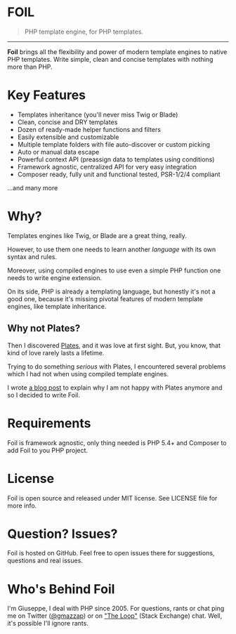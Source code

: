 FOIL
======

> PHP template engine, for PHP templates.

-------

**Foil** brings all the flexibility and power of modern template engines to native PHP templates. Write simple, clean and concise templates with nothing more than PHP.

# Key Features

 - Templates inheritance (you'll never miss Twig or Blade)
 - Clean, concise and DRY templates
 - Dozen of ready-made helper functions and filters
 - Easily extensible and customizable
 - Multiple template folders with file auto-discover or custom picking
 - Auto or manual data escape
 - Powerful context API (preassign data to templates using conditions)
 - Framework agnostic, centralized API for very easy integration
 - Composer ready, fully unit and functional tested, PSR-1/2/4 compliant

...and many more

# Why?

Templates engines like Twig, or Blade are a great thing, really.

However, to use them one needs to learn another *language* with its own syntax and rules.

Moreover, using compiled engines to use even a simple PHP function one needs to write engine extension.

On its side, PHP is already a templating language, but honestly it's not a good one, because it's missing pivotal features of modern template engines, like template inheritance.

## Why not Plates?

Then I discovered [Plates](http://platesphp.com/), and it was love at first sight. But, you know, that kind of love rarely lasts a lifetime.

Trying to do something *serious* with Plates, I encountered several problems which I had not when using compiled template engines.

I wrote [a blog post](http://gm.zoomlab.it/2015/template-engines-i-moved-from-love-to-meh-for-plates/) to explain why I am not happy with Plates anymore and so I decided to write Foil.

# Requirements

Foil is framework agnostic, only thing needed is PHP 5.4+ and Composer to add Foil to you PHP project.

# License

Foil is open source and released under MIT license. See LICENSE file for more info.

# Question? Issues?

Foil is hosted on GitHub. Feel free to open issues there for suggestions, questions and real issues.

# Who's Behind Foil

I'm Giuseppe, I deal with PHP since 2005. For questions, rants or chat ping me on Twitter ([@gmazzap](https://twitter.com/gmazzap)) or on ["The Loop"](http://chat.stackexchange.com/rooms/6/the-loop) (Stack Exchange) chat. Well, it's possible I'll ignore rants.
